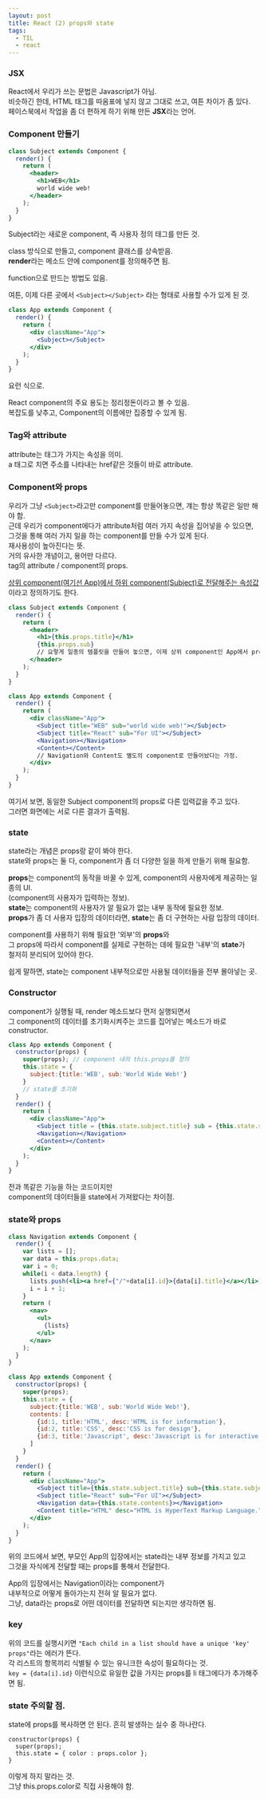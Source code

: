```yaml
---
layout: post
title: React (2) props와 state
tags:
  - TIL
  - react
---
```


### JSX
React에서 우리가 쓰는 문법은 Javascript가 아님.  
비슷하긴 한데, HTML 태그를 따옴표에 넣지 않고 그대로 쓰고, 여튼 차이가 좀 있다.  
페이스북에서 작업을 좀 더 편하게 하기 위해 만든 **JSX**라는 언어.  

### Component 만들기
```jsx
class Subject extends Component {
  render() {
    return (
      <header>
        <h1>WEB</h1>
        world wide web!
      </header>
    );
  }
}
```
Subject라는 새로운 component, 즉 사용자 정의 태그를 만든 것.  

class 방식으로 만들고, component 클래스를 상속받음.  
**render**라는 메소드 안에 component를 정의해주면 됨.  

function으로 만드는 방법도 있음.  

여튼, 이제 다른 곳에서 `<Subject></Subject>` 라는 형태로 사용할 수가 있게 된 것.  
```jsx
class App extends Component {
  render() {
    return (
      <div className="App">
        <Subject></Subject>
      </div>
    );
  }
}
```
요런 식으로.  

React component의 주요 용도는 정리정돈이라고 볼 수 있음.  
복잡도를 낮추고, Component의 이름에만 집중할 수 있게 됨.  

### Tag와 attribute
attribute는 태그가 가지는 속성을 의미.  
a 태그로 치면 주소를 나타내는 href같은 것들이 바로 attribute.  

### Component와 props  
우리가 그냥 `<Subject>`라고만 component를 만들어놓으면, 걔는 항상 똑같은 일만 해야 함.  
근데 우리가 component에다가 attribute처럼 여러 가지 속성을 집어넣을 수 있으면,  
그것을 통해 여러 가지 일을 하는 component를 만들 수가 있게 된다.  
재사용성이 높아진다는 뜻.  
거의 유사한 개념이고, 용어만 다르다.  
tag의 attribute / component의 props.  

<u>상위 component(여기선 App)에서 하위 component(Subject)로 전달해주는 속성값</u>이라고 정의하기도 한다.  
```jsx
class Subject extends Component {
  render() {
    return (
      <header>
        <h1>{this.props.title}</h1>
        {this.props.sub}
        // 요렇게 일종의 템플릿을 만들어 놓으면, 이제 상위 component인 App에서 props를 입력함으로써 Subject component를 완성시키는 것.
      </header>
    );
  }
}

class App extends Component {
  render() {
    return (
      <div className="App">
        <Subject title="WEB" sub="world wide web!"></Subject>
        <Subject title="React" sub="For UI"></Subject>
        <Navigation></Navigation>
        <Content></Content>
        // Navigation와 Content도 별도의 component로 만들어놨다는 가정.
      </div>
    );
  }
}
```
여기서 보면, 동일한 Subject component의 props로 다른 입력값을 주고 있다.  
그러면 화면에는 서로 다른 결과가 출력됨.   

### state
state라는 개념은 props랑 같이 봐야 한다.  
state와 props는 둘 다, component가 좀 더 다양한 일을 하게 만들기 위해 필요함.  

**props**는 component의 동작을 바꿀 수 있게, component의 사용자에게 제공하는 일종의 UI.  
(component의 사용자가 입력하는 정보).  
**state**는 component의 사용자가 알 필요가 없는 내부 동작에 필요한 정보.  
**props**가 좀 더 사용자 입장의 데이터라면, **state**는 좀 더 구현하는 사람 입장의 데이터.  

component를 사용하기 위해 필요한 '외부'의 **props**와  
그 props에 따라서 component를 실제로 구현하는 데에 필요한 '내부'의 **state**가  
철저히 분리되어 있어야 한다.  

쉽게 말하면, state는 component 내부적으로만 사용될 데이터들을 전부 몰아넣는 곳.  

### Constructor
component가 실행될 때, render 메소드보다 먼저 실행되면서  
그 component의 데이터를 초기화시켜주는 코드를 집어넣는 메소드가 바로 constructor.  

```jsx
class App extends Component {
  constructor(props) {
    super(props); // component 내의 this.props를 정의
    this.state = {
      subject:{title:'WEB', sub:'World Wide Web!'}
    }
    // state를 초기화
  }
  render() {
    return (
      <div className="App">
        <Subject title = {this.state.subject.title} sub = {this.state.subject.sub}></Subject>
        <Navigation></Navigation>
        <Content></Content>
      </div>
    );
  }
}
```
전과 똑같은 기능을 하는 코드이지만  
component의 데이터들을 state에서 가져왔다는 차이점.  

### state와 props
```jsx
class Navigation extends Component {
  render() {
    var lists = [];
    var data = this.props.data;
    var i = 0;
    while(i < data.length) {
      lists.push(<li><a href={"/"+data[i].id}>{data[i].title}</a></li>);
      i = i + 1;
    }
    return (
      <nav>
        <ul>
          {lists}
        </ul>
      </nav>
    );
  }
}

class App extends Component {
  constructor(props) {
    super(props);
    this.state = {
      subject:{title:'WEB', sub:'World Wide Web!'},
      contents: [
        {id:1, title:'HTML', desc:'HTML is for information'},
        {id:2, title:'CSS', desc:'CSS is for design'},
        {id:3, title:'Javascript', desc:'Javascript is for interactive'}
      ]
    }
  }
  render() {
    return (
      <div className="App">
        <Subject title={this.state.subject.title} sub={this.state.subject.sub}></Subject>
        <Subject title="React" sub="For UI"></Subject>
        <Navigation data={this.state.contents}></Navigation>
        <Content title="HTML" desc="HTML is HyperText Markup Language."></Content>
      </div>
    );
  }
}
```
위의 코드에서 보면, 부모인 App의 입장에서는 state라는 내부 정보를 가지고 있고  
그것을 자식에게 전달할 때는 props를 통해서 전달한다.  

App의 입장에서는 Navigation이라는 component가  
내부적으로 어떻게 돌아가는지 전혀 알 필요가 없다.  
그냥, data라는 props로 어떤 데이터를 전달하면 되는지만 생각하면 됨.  

### key
위의 코드를 실행시키면 `"Each child in a list should have a unique 'key' props"`라는 에러가 뜬다.  
각 리스트의 항목끼리 식별될 수 있는 유니크한 속성이 필요하다는 것.  
`key = {data[i].id}` 이런식으로 유일한 값을 가지는 props를 li 태그에다가 추가해주면 됨.

### state 주의할 점.
state에 props를 복사하면 안 된다.
흔히 발생하는 실수 중 하나란다.
```
constructor(props) {
  super(props);
  this.state = { color : props.color };
}
```
이렇게 하지 말라는 것.  
그냥 this.props.color로 직접 사용해야 함.





















